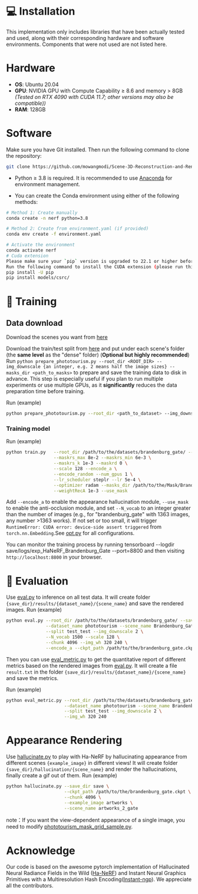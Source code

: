 

# 💻 Installation
This implementation only includes libraries that have been actually tested and used, along with their corresponding hardware and software environments. Components that were not used are not listed here.
# Hardware
- **OS**: Ubuntu 20.04  
- **GPU**: NVIDIA GPU with Compute Capability ≥ 8.6 and memory > 8GB  *(Tested on RTX 4090 with CUDA 11.7; other versions may also be compatible))* 
- **RAM**: 128GB 
#  Software

Make sure you have Git installed. Then run the following command to clone the repository:

```bash
git clone https://github.com/mowangmodi/Scene-3D-Reconstruction-and-Rendering-from-OutdoorUnconstrained-Images-Based-on-NeRF.git
```
-  Python ≥ 3.8 is required. It is recommended to use [Anaconda](https://www.anaconda.com/) for environment management.

- You can create the Conda environment using either of the following methods:

```bash
# Method 1: Create manually
conda create -n nerf python=3.8

# Method 2: Create from environment.yaml (if provided)
conda env create -f environment.yaml

# Activate the environment
conda activate nerf
# Cuda extension
Please make sure your `pip` version is upgraded to 22.1 or higher before installing the CUDA extension.
Run the following command to install the CUDA extension (please run this every time after pulling new code):
pip install -U pip
pip install models/csrc/
```
# 🔑 Training
## Data download
Download the scenes you want from [here](https://www.cs.ubc.ca/~kmyi/imw2020/data.html)

Download the train/test split from [here](https://nerf-w.github.io/) and put under each scene's folder (the **same level** as the "dense" folder)
(**Optional but highly recommended**) Run `python prepare_phototourism.py --root_dir <ROOT_DIR> --img_downscale {an integer, e.g. 2 means half the image sizes} --masks_dir <path_to_masks>` to prepare and save the training data to disk in advance. This step is especially useful if you plan to run multiple experiments or use multiple GPUs, as it **significantly** reduces the data preparation time before training.

Run (example)
```bash 
python prepare_phototourism.py --root_dir <path_to_dataset> --img_downscale <scale_factor> --masks_dir <path_to_masks>
```

### Training model
Run (example)
```bash 
python train.py   --root_dir /path/to/the/datasets/brandenburg_gate/ --img_downscale 2 \
				  --maskrs_max 8e-2 --maskrs_min 6e-3 \
				  --maskrs_k 1e-3 --maskrd 0 \
				  --scale 128 --encode_a \
				  --encode_random --num_gpus 1 \
				  --lr_scheduler steplr --lr 5e-4 \
				  --optimizer radam --masks_dir /path/to/the/Mask/Brandenburg_Gate_Mask \
				  --weightRecA 1e-3 --use_mask
  ```
  Add `--encode_a` to enable the appearance hallucination module, `--use_mask` to enable the anti-occlusion module, and set `--N_vocab` to an integer greater than the number of images (e.g., for "brandenburg_gate" with 1363 images, any number >1363 works). If not set or too small, it will trigger `RuntimeError: CUDA error: device-side assert triggered` from `torch.nn.Embedding`.See [opt.py](https://github.com/mowangmodi/Scene-3D-Reconstruction-and-Rendering-from-Outdoor-Unconstrained-Images-Based-on-NeRF/blob/main/opt.py) for all configurations.
  
 You can monitor the training process by running tensorboard --logdir save/logs/exp_HaNeRF_Brandenburg_Gate --port=8800 and then visiting ```http://localhost:8800``` in your browser.
#  🔎 Evaluation
Use [eval.py](https://github.com/mowangmodi/Scene-3D-Reconstruction-and-Rendering-from-Outdoor-Unconstrained-Images-Based-on-NeRF/blob/main/eval.py) to inference on all test data. It will create folder `{save_dir}/results/{dataset_name}/{scene_name}` and save the rendered images.
Run (example)
```bash 
python eval.py --root_dir /path/to/the/datasets/brandenburg_gate/ --save_dir save \
               --dataset_name phototourism --scene_name Brandenburg_Gate \
               --split test_test --img_downscale 2 \
               --N_vocab 1500 --scale 128 \
               --chunk 4096 --img_wh 320 240 \
               --encode_a --ckpt_path /path/to/the/brandenburg_gate.ckpt
```
Then you can use [eval_metric.py](https://github.com/mowangmodi/Scene-3D-Reconstruction-and-Rendering-from-Outdoor-Unconstrained-Images-Based-on-NeRF/blob/main/eval_metric.py) to get the quantitative report of different metrics based on the rendered images from [eval.py](https://github.com/mowangmodi/Scene-3D-Reconstruction-and-Rendering-from-Outdoor-Unconstrained-Images-Based-on-NeRF/blob/main/eval.py). It will create a file `result.txt` in the folder `{save_dir}/results/{dataset_name}/{scene_name}` and save the metrics.

Run (example)
```bash 
python eval_metric.py --root_dir /path/to/the/datasets/brandenburg_gate/  --save_dir save \
                      --dataset_name phototourism --scene_name Brandenburg_Gate \
                      --split test_test --img_downscale 2 \
                      --img_wh 320 240
```
# Appearance Rendering
Use [hallucinate.py](https://github.com/mowangmodi/Scene-3D-Reconstruction-and-Rendering-from-Outdoor-Unconstrained-Images-Based-on-NeRF/blob/main/hallucinate.py) to play with Ha-NeRF by hallucinating appearance from different scenes `{example_image}` in different views! It will create folder `{save_dir}/hallucination/{scene_name}` and render the hallucinations, finally create a gif out of them.
Run (example)
```bash 
python hallucinate.py --save_dir save \
                      --ckpt_path /path/to/the/brandenburg_gate.ckpt \
                      --chunk 4096 \
                      --example_image artworks \
                      --scene_name artworks_2_gate
```
note：If you want the view-dependent appearance of a single image, you need to modify [phototourism_mask_grid_sample.py](https://github.com/mowangmodi/Scene-3D-Reconstruction-and-Rendering-from-Outdoor-Unconstrained-Images-Based-on-NeRF/blob/main/datasets/phototourism_mask_grid_sample.py).

# Acknowledge
Our code is based on the awesome pytorch implementation of Hallucinated Neural Radiance Fields in the Wild ([Ha-NeRF](https://github.com/rover-xingyu/Ha-NeRF?tab=readme-ov-file)) and Instant Neural Graphics Primitives with a Multiresolution Hash Encoding([Instant-ngp](https://github.com/kwea123/ngp_pl)). We appreciate all the contributors.

      

